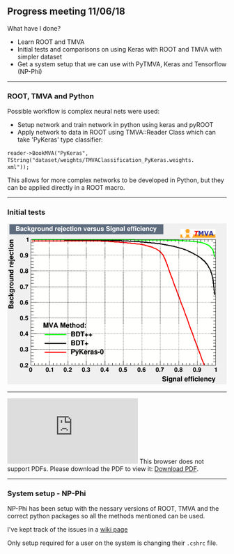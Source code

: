 ##  Progress meeting 11/06/18

What have I done?
- Learn ROOT and TMVA
- Initial tests and comparisons on using Keras with ROOT and TMVA with simpler dataset
- Get a system setup that we can use with PyTMVA, Keras and Tensorflow (NP-Phi) 
---

### ROOT, TMVA and Python

Possible workflow is complex neural nets were used:
- Setup network and train network in python using keras and pyROOT
- Apply network to data in ROOT using TMVA::Reader Class which can take 'PyKeras' type classifier:

```
reader->BookMVA("PyKeras", TString("dataset/weights/TMVAClassification_PyKeras.weights.       xml"));
```

This allows for more complex networks to be developed in Python, but they can be applied directly in a ROOT macro.

---

### Initial tests

![fig1](../../figures/rejBvsS.png)

---

<object data="https://github.com/mj-will/ml4np/blob/master/figures/comparison1.pdf" type="application/pdf" width="700px" height="700px">
    <embed src="https://github.com/mj-will/ml4np/blob/master/figures/comparison1.pdf">
            This browser does not support PDFs. Please download the PDF to view it: <a href="https://github.com/mj-will/ml4np/blob/master/figures/comparison1.pdf">Download PDF</a>.</p>
    </embed>
</object>

---

### System setup - NP-Phi

NP-Phi has been setup with the nessary versions of ROOT, TMVA and the correct python packages so all the methods mentioned can be used.

I've kept track of the issues in a [wiki page](https://github.com/mj-will/ml4np/wiki/PyROOT-Issues-&-Observations)

Only setup required for a user on the system is changing their `.cshrc` file.
